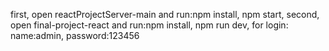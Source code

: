 first, open reactProjectServer-main and run:npm install, npm start,
second, open final-project-react and run:npm install, npm run dev,
for login: name:admin, password:123456
